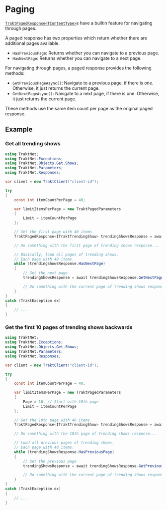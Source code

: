 # Paging

[`TraktPagedResponse<TContentType>`](xref:TraktNet.Responses.TraktPagedResponse`1)s have a builtin feature for navigating through pages.

A paged response has two properties which return whether there are additional pages available.

- `HasPreviousPage`: Returns whether you can navigate to a previous page.
- `HasNextPage`: Returns whether you can navigate to a next page.

For navigating through pages, a paged response provides the following methods:

- `GetPreviousPageAsync()`: Navigate to a previous page, if there is one. Otherwise, it just returns the current page.
- `GetNextPageAsync()`: Navigate to a next page, if there is one. Otherwise, it just returns the current page.

These methods use the same item count per page as the original paged response.

## Example
### Get all trending shows
```csharp
using TraktNet;
using TraktNet.Exceptions;
using TraktNet.Objects.Get.Shows;
using TraktNet.Parameters;
using TraktNet.Responses;

var client = new TraktClient("client-id");

try
{
    const int itemCountPerPage = 40;

    var limitItemsPerPage = new TraktPagedParameters
    {
        Limit = itemCountPerPage
    };

    // Get the first page with 40 items
    TraktPagedResponse<ITraktTrendingShow> trendingShowsResponse = await client.Shows.GetTrendingShowsAsync(pagedParameters: limitItemsPerPage);

    // Do something with the first page of trending shows response...

    // Basically, load all pages of trending shows.
    // Each page with 40 items.
    while (trendingShowsResponse.HasNextPage)
    {
        // Get the next page
        trendingShowsResponse = await trendingShowsResponse.GetNextPageAsync();

        // Do something with the current page of trending shows response...
    }
}
catch (TraktException ex)
{
    // ...
}
```

### Get the first 10 pages of trending shows backwards
```csharp
using TraktNet;
using TraktNet.Exceptions;
using TraktNet.Objects.Get.Shows;
using TraktNet.Parameters;
using TraktNet.Responses;

var client = new TraktClient("client-id");

try
{
    const int itemCountPerPage = 40;

    var limitItemsPerPage = new TraktPagedParameters
    {
        Page = 10, // Start with 10th page
        Limit = itemCountPerPage
    };

    // Get the 10th page with 40 items
    TraktPagedResponse<ITraktTrendingShow> trendingShowsResponse = await client.Shows.GetTrendingShowsAsync(pagedParameters: limitItemsPerPage);

    // Do something with the 10th page of trending shows response...

    // Load all previous pages of trending shows.
    // Each page with 40 items.
    while (trendingShowsResponse.HasPreviousPage)
    {
        // Get the previous page
        trendingShowsResponse = await trendingShowsResponse.GetPreviousPageAsync();

        // Do something with the current page of trending shows response...
    }
}
catch (TraktException ex)
{
    // ...
}
```

